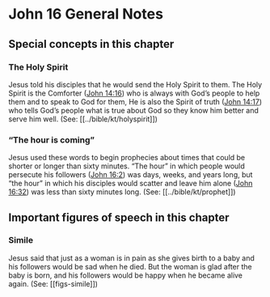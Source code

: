 # John 16 General Notes
## Special concepts in this chapter

### The Holy Spirit

Jesus told his disciples that he would send the Holy Spirit to them. The Holy Spirit is the Comforter ([John 14:16](../../jhn/14/16.md)) who is always with God’s people to help them and to speak to God for them, He is also the Spirit of truth ([John 14:17](../../jhn/14/17.md)) who tells God’s people what is true about God so they know him better and serve him well. (See: [[../bible/kt/holyspirit]])

### “The hour is coming”

Jesus used these words to begin prophecies about times that could be shorter or longer than sixty minutes. “The hour” in which people would persecute his followers ([John 16:2](../../jhn/16/02.md)) was days, weeks, and years long, but “the hour” in which his disciples would scatter and leave him alone ([John 16:32](../../jhn/16/32.md)) was less than sixty minutes long. (See: [[../bible/kt/prophet]])

## Important figures of speech in this chapter

### Simile

Jesus said that just as a woman is in pain as she gives birth to a baby and his followers would be sad when he died. But the woman is glad after the baby is born, and his followers would be happy when he became alive again. (See: [[figs-simile]])